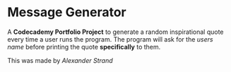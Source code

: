 # Message Generator

A **Codecademy Portfolio Project** to generate a random inspirational quote every time a user runs the program.
The program will ask for the *users name* before printing the quote **specifically** to them.

This was made by *Alexander Strand* 

